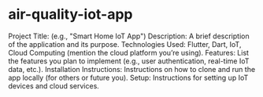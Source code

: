 # air-quality-iot-app

Project Title: (e.g., "Smart Home IoT App")
Description: A brief description of the application and its purpose.
Technologies Used: Flutter, Dart, IoT, Cloud Computing (mention the cloud platform you’re using).
Features: List the features you plan to implement (e.g., user authentication, real-time IoT data, etc.).
Installation Instructions: Instructions on how to clone and run the app locally (for others or future you).
Setup: Instructions for setting up IoT devices and cloud services.

